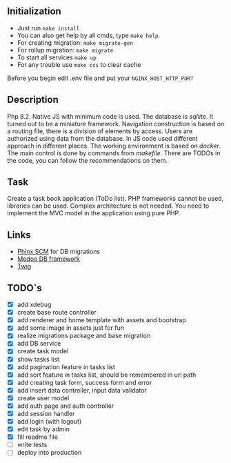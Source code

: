 ## Initialization
- Just run `make install`
- You can also get help by all cmds, type `make help`.
- For creating migration: `make migrate-gen`
- For rollup migration: `make migrate`
- To start all services `make up`
- For any trouble use `make ccs` to clear cache

Before you begin edit .env file and put your `NGINX_HOST_HTTP_PORT`

## Description
Php 8.2. Native JS with minimum code is used. The database is *sqllite*. It turned out to be a miniature framework. Navigation construction is based on a routing file, there is a division of elements by access. Users are authorized
using data from the database. In JS code used different approach in different places. The working environment is based on *docker*.
The main control is done by commands from *makefile*. There are TODOs in the code, you can follow the recommendations on them.

## Task
Create a task book application (ToDo list).
PHP frameworks cannot be used, libraries can be used. Complex architecture is not needed.
You need to implement the MVC model in the application using pure PHP.

## Links
* [Phinx SCM](https://book.cakephp.org/phinx/0/en/migrations.html) for DB migrations
* [Medoo DB framework](https://medoo.in/)
* [Twig](https://twig.symfony.com/)

## TODO`s
- [X] add xdebug
- [X] create base route controller
- [X] add renderer and home template with assets and bootstrap
- [X] add some image in assets just for fun
- [X] realize migrations package and base migration
- [X] add DB service
- [X] create task model
- [X] show tasks list
- [X] add pagination feature in tasks list
- [X] add sort feature in tasks list, should be remembered in url path
- [X] add creating task form, success form and error
- [X] add insert data controller, input data validator
- [X] create user model
- [X] add auth page and auth controller
- [X] add session handler
- [X] add login (with logout)
- [X] edit task by admin
- [X] fill readme file
- [ ] write tests
- [ ] deploy into production
